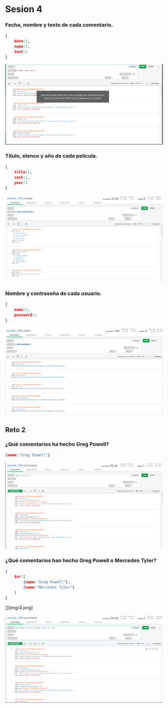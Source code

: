 # Sesion 4

### Fecha, nombre y texto de cada comentario.

```json
{
    date:1,
    name:1,
    text:1
}
```



![1](img/1.png)

### Título, elenco y año de cada película.

```json
{
    title:1,
    cast:1,
    year:1
}
```

![2](img/2.png)

### Nombre y contraseña de cada usuario.

```json
{
    name:1,
    password:1
}
```

![3](img/3.png)





## Reto 2

### ¿Qué comentarios ha hecho Greg Powell?

```json
{name:"Greg Powell"}
```

![4](img/4.png)

### ¿Qué comentarios han hecho Greg Powell o Mercedes Tyler?

```json
{
    $or:[
        {name:"Greg Powell"},
        {name:"Mercedes Tyler"}
    ]
}
```

[][img/4.png]

![5](img/5.png)